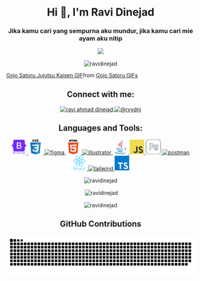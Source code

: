 <h1 align="center">Hi 👋, I'm Ravi Dinejad</h1>
<h3 align="center">Jika kamu cari yang sempurna aku mundur, jika kamu cari mie ayam aku nitip</h3>

<div align="center">
    <img src="https://media.tenor.com/rH0jFMF5z3AAAAAC/kirito-sao.gif" width="300px">
</div>

<p align="center">
  <img src="https://komarev.com/ghpvc/?username=ravidinejad&label=Profile%20views&color=0e75b6&style=flat" alt="ravidinejad" />
     <div class="tenor-gif-embed" data-postid="19354838" data-share-method="host" data-aspect-ratio="1.77778" data-width="100%"><a href="https://tenor.com/view/gojo-satoru-jujutsu-kaisen-gif-19354838">Gojo Satoru Jujutsu Kaisen GIF</a>from <a href="https://tenor.com/search/gojo+satoru-gifs">Gojo Satoru GIFs</a></div> <script type="text/javascript" async src="https://tenor.com/embed.js"></script>
</p>

<h2 align="center">Connect with me:</h2>
<div align="center">
<p align="center">
  <a href="https://id.linkedin.com/in/ravi-ahmad-dinejad-546bba2a7" target="_blank">
    <img align="center" src="https://raw.githubusercontent.com/rahuldkjain/github-profile-readme-generator/master/src/images/icons/Social/linked-in-alt.svg" alt="ravi ahmad dinejad" height="30" width="40" />
  </a>
  <a href="https://www.instagram.com/rvydnj/?hl=id" target="_blank">
    <img align="center" src="https://raw.githubusercontent.com/rahuldkjain/github-profile-readme-generator/master/src/images/icons/Social/instagram.svg" alt="@rvydnj" height="30" width="40" />
  </a>
</p>

<h2 align="center">Languages and Tools:</h2>
<div align="center"> <!-- Centering container -->
  <p align="center"> 
    <a href="https://getbootstrap.com" target="_blank" rel="noreferrer"> 
      <img src="https://raw.githubusercontent.com/devicons/devicon/master/icons/bootstrap/bootstrap-plain-wordmark.svg" alt="bootstrap" width="40" height="40"/> 
    </a> 
    <a href="https://www.w3schools.com/css/" target="_blank" rel="noreferrer"> 
      <img src="https://raw.githubusercontent.com/devicons/devicon/master/icons/css3/css3-original-wordmark.svg" alt="css3" width="40" height="40"/> 
    </a> 
    <a href="https://www.figma.com/" target="_blank" rel="noreferrer"> 
      <img src="https://www.vectorlogo.zone/logos/figma/figma-icon.svg" alt="figma" width="40" height="40"/> 
    </a> 
    <a href="https://www.w3.org/html/" target="_blank" rel="noreferrer"> 
      <img src="https://raw.githubusercontent.com/devicons/devicon/master/icons/html5/html5-original-wordmark.svg" alt="html5" width="40" height="40"/> 
    </a> 
    <a href="https://www.adobe.com/in/products/illustrator.html" target="_blank" rel="noreferrer"> 
      <img src="https://www.vectorlogo.zone/logos/adobe_illustrator/adobe_illustrator-icon.svg" alt="illustrator" width="40" height="40"/> 
    </a> 
    <a href="https://www.java.com" target="_blank" rel="noreferrer"> 
      <img src="https://raw.githubusercontent.com/devicons/devicon/master/icons/java/java-original.svg" alt="java" width="40" height="40"/> 
    </a> 
    <a href="https://developer.mozilla.org/en-US/docs/Web/JavaScript" target="_blank" rel="noreferrer"> 
      <img src="https://raw.githubusercontent.com/devicons/devicon/master/icons/javascript/javascript-original.svg" alt="javascript" width="40" height="40"/> 
    </a> 
    <a href="https://www.photoshop.com/en" target="_blank" rel="noreferrer"> 
      <img src="https://raw.githubusercontent.com/devicons/devicon/master/icons/photoshop/photoshop-line.svg" alt="photoshop" width="40" height="40"/> 
    </a> 
    <a href="https://postman.com" target="_blank" rel="noreferrer"> 
      <img src="https://www.vectorlogo.zone/logos/getpostman/getpostman-icon.svg" alt="postman" width="40" height="40"/> 
    </a> 
    <a href="https://reactjs.org/" target="_blank" rel="noreferrer"> 
      <img src="https://raw.githubusercontent.com/devicons/devicon/master/icons/react/react-original-wordmark.svg" alt="react" width="40" height="40"/> 
    </a> 
    <a href="https://tailwindcss.com/" target="_blank" rel="noreferrer"> 
      <img src="https://www.vectorlogo.zone/logos/tailwindcss/tailwindcss-icon.svg" alt="tailwind" width="40" height="40"/> 
    </a> 
    <a href="https://www.typescriptlang.org/" target="_blank" rel="noreferrer"> 
      <img src="https://raw.githubusercontent.com/devicons/devicon/master/icons/typescript/typescript-original.svg" alt="typescript" width="40" height="40"/> 
    </a> 
  </p>
</div> <!-- End of centering container -->


<p align="center">
  <img align="center" src="https://github-readme-stats.vercel.app/api/top-langs?username=ravidinejad&show_icons=true&locale=en&layout=compact" alt="ravidinejad" />
</p>

<p align="center">&nbsp;<img align="center" src="https://github-readme-stats.vercel.app/api?username=ravidinejad&show_icons=true&locale=en" alt="ravidinejad" /></p>

<p align="center"><img align="center" src="https://github-readme-streak-stats.herokuapp.com/?user=ravidinejad&" alt="ravidinejad" /></p>

<h2 align="center">GitHub Contributions </h2>
<p align="center"><img alt="snake eating my contributions" src="https://raw.githubusercontent.com/salesp07/salesp07/output/github-contribution-grid-snake.svg" /></p>

